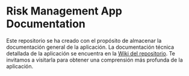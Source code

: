 # Risk Management App Documentation

Este repositorio se ha creado con el propósito de almacenar la documentación general de la aplicación. La documentación 
técnica detallada de la aplicación se encuentra en la [Wiki del repositorio](https://github.com/Meli-Risks/Risk-Documentation/wiki/Documentaci%C3%B3n-T%C3%A9cnica). 
Te invitamos a visitarla para obtener una comprensión más profunda de la aplicación.
